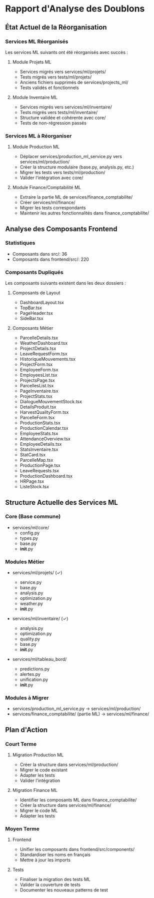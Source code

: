 # Rapport d'Analyse des Doublons

## État Actuel de la Réorganisation

### Services ML Réorganisés

Les services ML suivants ont été réorganisés avec succès :

1. Module Projets ML
   - Services migrés vers services/ml/projets/
   - Tests migrés vers tests/ml/projets/
   - Anciens fichiers supprimés de services/projects_ml/
   - Tests validés et fonctionnels

2. Module Inventaire ML
   - Services migrés vers services/ml/inventaire/
   - Tests migrés vers tests/ml/inventaire/
   - Structure validée et cohérente avec core/
   - Tests de non-régression passés

### Services ML à Réorganiser

1. Module Production ML
   - Déplacer services/production_ml_service.py vers services/ml/production/
   - Créer la structure modulaire (base.py, analysis.py, etc.)
   - Migrer les tests vers tests/ml/production/
   - Valider l'intégration avec core/

2. Module Finance/Comptabilité ML
   - Extraire la partie ML de services/finance_comptabilite/
   - Créer services/ml/finance/
   - Migrer les tests correspondants
   - Maintenir les autres fonctionnalités dans finance_comptabilite/

## Analyse des Composants Frontend

### Statistiques
- Composants dans src/: 36
- Composants dans frontend/src/: 220

### Composants Dupliqués

Les composants suivants existent dans les deux dossiers :

1. Composants de Layout
   - DashboardLayout.tsx
   - TopBar.tsx
   - PageHeader.tsx
   - SideBar.tsx

2. Composants Métier
   - ParcelleDetails.tsx
   - WeatherDashboard.tsx
   - ProjectDetails.tsx
   - LeaveRequestForm.tsx
   - HistoriqueMouvements.tsx
   - ProjectForm.tsx
   - EmployeeForm.tsx
   - EmployeesList.tsx
   - ProjectsPage.tsx
   - ParcellesList.tsx
   - PageInventaire.tsx
   - ProjectStats.tsx
   - DialogueMouvementStock.tsx
   - DetailsProduit.tsx
   - HarvestQualityForm.tsx
   - ParcelleForm.tsx
   - ProductionStats.tsx
   - ProductionCalendar.tsx
   - EmployeeStats.tsx
   - AttendanceOverview.tsx
   - EmployeeDetails.tsx
   - StatsInventaire.tsx
   - StatCard.tsx
   - ParcelleMap.tsx
   - ProductionPage.tsx
   - LeaveRequests.tsx
   - ProductionDashboard.tsx
   - HRPage.tsx
   - ListeStock.tsx

## Structure Actuelle des Services ML

### Core (Base commune)
- services/ml/core/
  - config.py
  - types.py
  - base.py
  - __init__.py

### Modules Métier
- services/ml/projets/ (✓)
  - service.py
  - base.py
  - analysis.py
  - optimization.py
  - weather.py
  - __init__.py

- services/ml/inventaire/ (✓)
  - analysis.py
  - optimization.py
  - quality.py
  - base.py
  - __init__.py

- services/ml/tableau_bord/
  - predictions.py
  - alertes.py
  - unification.py
  - __init__.py

### Modules à Migrer
- services/production_ml_service.py → services/ml/production/
- services/finance_comptabilite/ (partie ML) → services/ml/finance/

## Plan d'Action

### Court Terme
1. Migration Production ML
   - Créer la structure dans services/ml/production/
   - Migrer le code existant
   - Adapter les tests
   - Valider l'intégration

2. Migration Finance ML
   - Identifier les composants ML dans finance_comptabilite/
   - Créer la structure dans services/ml/finance/
   - Migrer le code ML
   - Adapter les tests

### Moyen Terme
1. Frontend
   - Unifier les composants dans frontend/src/components/
   - Standardiser les noms en français
   - Mettre à jour les imports

2. Tests
   - Finaliser la migration des tests ML
   - Valider la couverture de tests
   - Documenter les nouveaux patterns de test
